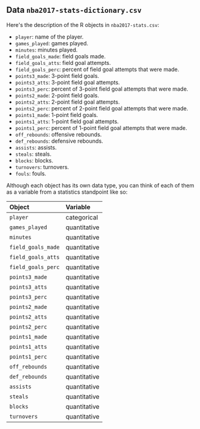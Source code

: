 ## Data `nba2017-stats-dictionary.csv`

Here's the description of the R objects in `nba2017-stats.csv`:

- `player`: name of the player.
- `games_played`: games played.
- `minutes`: minutes played.
- `field_goals_made`: field goals made.
- `field_goals_atts`: field goal attempts.
- `field_goals_perc`: percent of field goal attempts that were made.
- `points3_made`: 3-point field goals.
- `points3_atts`: 3-point field goal attempts.
- `points3_perc`: percent of 3-point field goal attempts that were made.
- `points2_made`: 2-point field goals.
- `points2_atts`: 2-point field goal attempts.
- `points2_perc`: percent of 2-point field goal attempts that were made.
- `points1_made`: 1-point field goals.
- `points1_atts`: 1-point field goal attempts.
- `points1_perc`: percent of 1-point field goal attempts that were made.
- `off_rebounds`: offensive rebounds.
- `def_rebounds`: defensive rebounds.
- `assists`: assists.
- `steals`: steals.
- `blocks`: blocks.
- `turnovers`: turnovers.
- `fouls`: fouls.





Although each object has its own data type, you can think of each of them as a variable from a statistics standpoint like so:

| Object            | Variable     |
|:---------------   |:-------------|
| `player`          | categorical  |
| `games_played`    | quantitative |
| `minutes`         | quantitative |
| `field_goals_made`| quantitative |
| `field_goals_atts`| quantitative |
| `field_goals_perc`| quantitative |
| `points3_made`    | quantitative |
| `points3_atts`    | quantitative |
| `points3_perc`    | quantitative |
| `points2_made`    | quantitative |
| `points2_atts`    | quantitative |
| `points2_perc`    | quantitative |
| `points1_made`    | quantitative |
| `points1_atts`    | quantitative |
| `points1_perc`    | quantitative |
| `off_rebounds`    | quantitative |
| `def_rebounds`    | quantitative |
| `assists`         | quantitative |
| `steals`          | quantitative |
| `blocks`          | quantitative |
| `turnovers`       | quantitative |
